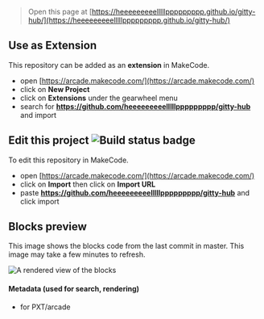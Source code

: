  


> Open this page at [https://heeeeeeeeelllllppppppppp.github.io/gitty-hub/](https://heeeeeeeeelllllppppppppp.github.io/gitty-hub/)

## Use as Extension

This repository can be added as an **extension** in MakeCode.

* open [https://arcade.makecode.com/](https://arcade.makecode.com/)
* click on **New Project**
* click on **Extensions** under the gearwheel menu
* search for **https://github.com/heeeeeeeeelllllppppppppp/gitty-hub** and import

## Edit this project ![Build status badge](https://github.com/heeeeeeeeelllllppppppppp/gitty-hub/workflows/MakeCode/badge.svg)

To edit this repository in MakeCode.

* open [https://arcade.makecode.com/](https://arcade.makecode.com/)
* click on **Import** then click on **Import URL**
* paste **https://github.com/heeeeeeeeelllllppppppppp/gitty-hub** and click import

## Blocks preview

This image shows the blocks code from the last commit in master.
This image may take a few minutes to refresh.

![A rendered view of the blocks](https://github.com/heeeeeeeeelllllppppppppp/gitty-hub/raw/master/.github/makecode/blocks.png)

#### Metadata (used for search, rendering)

* for PXT/arcade
<script src="https://makecode.com/gh-pages-embed.js"></script><script>makeCodeRender("{{ site.makecode.home_url }}", "{{ site.github.owner_name }}/{{ site.github.repository_name }}");</script>
